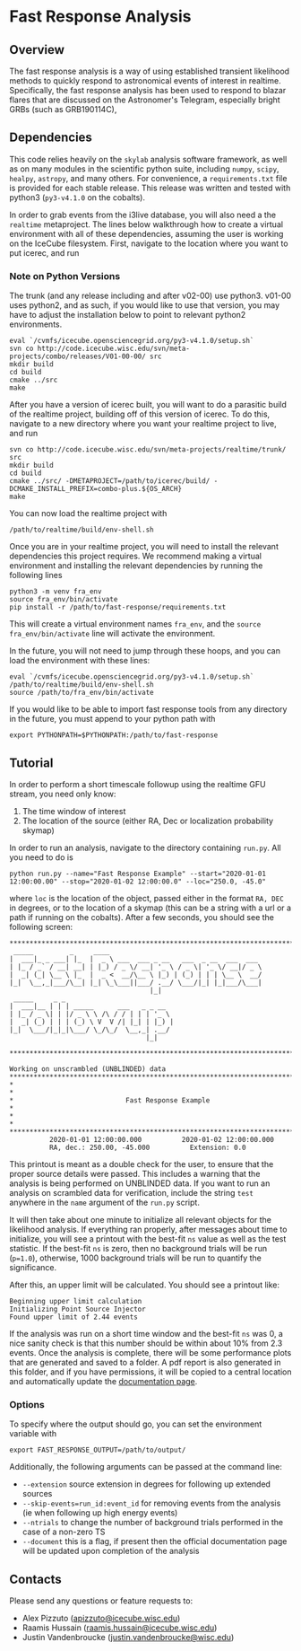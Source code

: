 # Fast Response Analysis

## Overview 
The fast response analysis is a way of using established transient likelihood methods to quickly respond to astronomical events of interest in realtime. Specifically, the fast response analysis has been used to respond to blazar flares that are discussed on the Astronomer's Telegram, especially bright GRBs (such as GRB190114C), 

## Dependencies
This code relies heavily on the `skylab` analysis software framework, as well as on many modules in the scientific python suite, including `numpy`, `scipy`, `healpy`, `astropy`, and many others. For convenience, a `requirements.txt` file is provided for each stable release. This release was written and tested with python3 (`py3-v4.1.0` on the cobalts). 

In order to grab events from the i3live database, you will also need a the `realtime` metaproject. The lines below walkthrough how to create a virtual environment with all of these dependencies, assuming the user is working on the IceCube filesystem. First, navigate to the location where you want to put icerec, and run

### Note on Python Versions
The trunk (and any release including and after v02-00) use python3. v01-00 uses python2, and as such, if you would like to use that version, you may have to adjust the installation below to point to relevant python2 environments.

```console
eval `/cvmfs/icecube.opensciencegrid.org/py3-v4.1.0/setup.sh`
svn co http://code.icecube.wisc.edu/svn/meta-projects/combo/releases/V01-00-00/ src
mkdir build 
cd build
cmake ../src
make
```

After you have a version of icerec built, you will want to do a parasitic build of the realtime project, building off of this version of icerec. To do this, navigate to a new directory where you want your realtime project to live, and run

```console
svn co http://code.icecube.wisc.edu/svn/meta-projects/realtime/trunk/ src
mkdir build 
cd build
cmake ../src/ -DMETAPROJECT=/path/to/icerec/build/ -DCMAKE_INSTALL_PREFIX=combo-plus.${OS_ARCH}
make
```

You can now load the realtime project with 
```console
/path/to/realtime/build/env-shell.sh
```

Once you are in your realtime project, you will need to install the relevant dependencies this project requires. We recommend making a virtual environment and installing the relevant dependencies by running the following lines

```console
python3 -m venv fra_env
source fra_env/bin/activate
pip install -r /path/to/fast-response/requirements.txt
```

This will create a virtual environment names `fra_env`, and the `source fra_env/bin/activate` line will activate the environment.

In the future, you will not need to jump through these hoops, and you can load the environment with these lines:

```console
eval `/cvmfs/icecube.opensciencegrid.org/py3-v4.1.0/setup.sh`
/path/to/realtime/build/env-shell.sh
source /path/to/fra_env/bin/activate
```

If you would like to be able to import fast response tools from any directory in the future, you must append to your python path with 
```console
export PYTHONPATH=$PYTHONPATH:/path/to/fast-response
```

## Tutorial
In order to perform a short timescale followup using the realtime GFU stream, you need only know:
1. The time window of interest
2. The location of the source (either RA, Dec or localization probability skymap)

In order to run an analysis, navigate to the directory containing `run.py`. All you need to do is
```console
python run.py --name="Fast Response Example" --start="2020-01-01 12:00:00.00" --stop="2020-01-02 12:00:00.0" --loc="250.0, -45.0"
```
where `loc` is the location of the object, passed either in the format `RA, DEC` in degrees, or to the location of a skymap (this can be a string with a url or a path if running on the cobalts). After a few seconds, you should see the following screen:

```
********************************************************************************
 _____         _     ____                                      
|  ___|_ _ ___| |_  |  _ \ ___  ___ _ __   ___  _ __  ___  ___ 
| |_ / _` / __| __| | |_) / _ \/ __| '_ \ / _ \| '_ \/ __|/ _ \
|  _| (_| \__ \ |_  |  _ <  __/\__ \ |_) | (_) | | | \__ \  __/
|_|  \__,_|___/\__| |_| \_\___||___/ .__/ \___/|_| |_|___/\___|
                                   |_|                         
 _____     _ _                           
|  ___|__ | | | _____      ___   _ _ __  
| |_ / _ \| | |/ _ \ \ /\ / / | | | '_ \ 
|  _| (_) | | | (_) \ V  V /| |_| | |_) |
|_|  \___/|_|_|\___/ \_/\_/  \__,_| .__/ 
                                  |_|    

********************************************************************************

Working on unscrambled (UNBLINDED) data
********************************************************************************
*                                                                              *
*                            Fast Response Example                             *
*                                                                              *
********************************************************************************
          2020-01-01 12:00:00.000          2020-01-02 12:00:00.000
          RA, dec.: 250.00, -45.000          Extension: 0.0
```
This printout is meant as a double check for the user, to ensure that the proper source details were passed. This includes a warning that the analysis is being performed on UNBLINDED data. If you want to run an analysis on scrambled data for verification, include the string `test` anywhere in the `name` argument of the `run.py` script.

It will then take about one minute to initialize all relevant objects for the likelihood analysis. If everything ran properly, after messages about time to initialize, you will see a printout with the best-fit `ns` value as well as the test statistic. If the best-fit `ns` is zero, then no background trials will be run (`p=1.0`), otherwise, 1000 background trials will be run to quantify the significance. 

After this, an upper limit will be calculated. You should see a printout like:
```
Beginning upper limit calculation
Initializing Point Source Injector
Found upper limit of 2.44 events
``` 

If the analysis was run on a short time window and the best-fit `ns` was 0, a nice sanity check is that this number should be within about 10% from 2.3 events. Once the analysis is complete, there will be some performance plots that are generated and saved to a folder. A pdf report is also generated in this folder, and if you have permissions, it will be copied to a central location and automatically update the [documentation page](https://icecube.wisc.edu/~apizzuto/FastResponse/webpage/). 

### Options
To specify where the output should go, you can set the environment variable with 
```console
export FAST_RESPONSE_OUTPUT=/path/to/output/
```

Additionally, the following arguments can be passed at the command line:
* `--extension` source extension in degrees for following up extended sources
* `--skip-events=run_id:event_id` for removing events from the analysis (ie when following up high energy events)
* `--ntrials` to change the number of background trials performed in the case of a non-zero TS
* `--document` this is a flag, if present then the official documentation page will be updated upon completion of the analysis

## Contacts
Please send any questions or feature requests to:
* Alex Pizzuto (apizzuto@icecube.wisc.edu)
* Raamis Hussain (raamis.hussain@icecube.wisc.edu)
* Justin Vandenbroucke (justin.vandenbroucke@wisc.edu)
